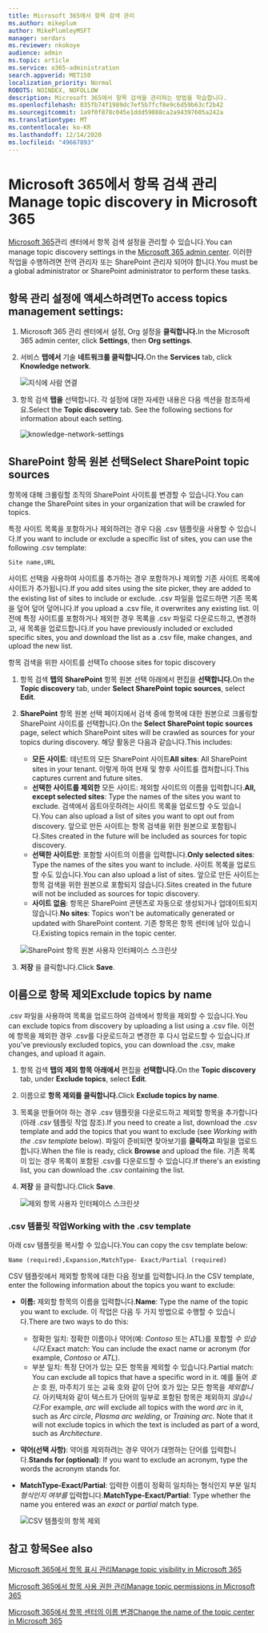 ```yaml
---
title: Microsoft 365에서 항목 검색 관리
ms.author: mikeplum
author: MikePlumleyMSFT
manager: serdars
ms.reviewer: nkokoye
audience: admin
ms.topic: article
ms.service: o365-administration
search.appverid: MET150
localization_priority: Normal
ROBOTS: NOINDEX, NOFOLLOW
description: Microsoft 365에서 항목 검색을 관리하는 방법을 학습합니다.
ms.openlocfilehash: 035fb74f1989dc7ef5b7fcf8e9c6d59b63cf2b42
ms.sourcegitcommit: 1a9f0f878c045e1ddd59088ca2a94397605a242a
ms.translationtype: MT
ms.contentlocale: ko-KR
ms.lasthandoff: 12/14/2020
ms.locfileid: "49667893"
---
```

# <a name="manage-topic-discovery-in-microsoft-365"></a><span data-ttu-id="c29b7-103">Microsoft 365에서 항목 검색 관리</span><span class="sxs-lookup"><span data-stu-id="c29b7-103">Manage topic discovery in Microsoft 365</span></span>

<span data-ttu-id="c29b7-104">[Microsoft 365](https://admin.microsoft.com)관리 센터에서 항목 검색 설정을 관리할 수 있습니다.</span><span class="sxs-lookup"><span data-stu-id="c29b7-104">You can manage topic discovery settings in the [Microsoft 365 admin center](https://admin.microsoft.com).</span></span> <span data-ttu-id="c29b7-105">이러한 작업을 수행하려면 전역 관리자 또는 SharePoint 관리자 되어야 합니다.</span><span class="sxs-lookup"><span data-stu-id="c29b7-105">You must be a global administrator or SharePoint administrator to perform these tasks.</span></span>

## <a name="to-access-topics-management-settings"></a><span data-ttu-id="c29b7-106">항목 관리 설정에 액세스하려면</span><span class="sxs-lookup"><span data-stu-id="c29b7-106">To access topics management settings:</span></span>

1. <span data-ttu-id="c29b7-107">Microsoft 365 관리 센터에서 설정, Org 설정을 **클릭합니다.**</span><span class="sxs-lookup"><span data-stu-id="c29b7-107">In the Microsoft 365 admin center, click **Settings**, then **Org settings**.</span></span>
2. <span data-ttu-id="c29b7-108">서비스 **탭에서** 기술 **네트워크를 클릭합니다.**</span><span class="sxs-lookup"><span data-stu-id="c29b7-108">On the **Services** tab, click **Knowledge network**.</span></span>

    ![지식에 사람 연결](../media/admin-org-knowledge-options-completed.png) 

3. <span data-ttu-id="c29b7-110">항목 검색 **탭을** 선택합니다. 각 설정에 대한 자세한 내용은 다음 섹션을 참조하세요.</span><span class="sxs-lookup"><span data-stu-id="c29b7-110">Select the **Topic discovery** tab. See the following sections for information about each setting.</span></span>

    ![knowledge-network-settings](../media/knowledge-network-settings-topic-discovery.png) 

## <a name="select-sharepoint-topic-sources"></a><span data-ttu-id="c29b7-112">SharePoint 항목 원본 선택</span><span class="sxs-lookup"><span data-stu-id="c29b7-112">Select SharePoint topic sources</span></span>

<span data-ttu-id="c29b7-113">항목에 대해 크롤링할 조직의 SharePoint 사이트를 변경할 수 있습니다.</span><span class="sxs-lookup"><span data-stu-id="c29b7-113">You can change the SharePoint sites in your organization that will be crawled for topics.</span></span>

<span data-ttu-id="c29b7-114">특정 사이트 목록을 포함하거나 제외하려는 경우 다음 .csv 템플릿을 사용할 수 있습니다.</span><span class="sxs-lookup"><span data-stu-id="c29b7-114">If you want to include or exclude a specific list of sites, you can use the following .csv template:</span></span>

``` csv
Site name,URL
```

<span data-ttu-id="c29b7-115">사이트 선택을 사용하여 사이트를 추가하는 경우 포함하거나 제외할 기존 사이트 목록에 사이트가 추가됩니다.</span><span class="sxs-lookup"><span data-stu-id="c29b7-115">If you add sites using the site picker, they are added to the existing list of sites to include or exclude.</span></span> <span data-ttu-id="c29b7-116">.csv 파일을 업로드하면 기존 목록을 덮어 덮어 덮어니다.</span><span class="sxs-lookup"><span data-stu-id="c29b7-116">If you upload a .csv file, it overwrites any existing list.</span></span> <span data-ttu-id="c29b7-117">이전에 특정 사이트를 포함하거나 제외한 경우 목록을 .csv 파일로 다운로드하고, 변경하고, 새 목록을 업로드합니다.</span><span class="sxs-lookup"><span data-stu-id="c29b7-117">If you have previously included or excluded specific sites, you and download the list as a .csv file, make changes, and upload the new list.</span></span>

<span data-ttu-id="c29b7-118">항목 검색을 위한 사이트를 선택</span><span class="sxs-lookup"><span data-stu-id="c29b7-118">To choose sites for topic discovery</span></span>

1. <span data-ttu-id="c29b7-119">항목 검색 **탭의** **SharePoint** 항목 원본 선택 아래에서 편집을 **선택합니다.**</span><span class="sxs-lookup"><span data-stu-id="c29b7-119">On the **Topic discovery** tab, under **Select SharePoint topic sources**, select **Edit**.</span></span>
2. <span data-ttu-id="c29b7-120">**SharePoint** 항목 원본 선택 페이지에서 검색 중에 항목에 대한 원본으로 크롤링할 SharePoint 사이트를 선택합니다.</span><span class="sxs-lookup"><span data-stu-id="c29b7-120">On the **Select SharePoint topic sources** page, select which SharePoint sites will be crawled as sources for your topics during discovery.</span></span> <span data-ttu-id="c29b7-121">해당 활동은 다음과 같습니다.</span><span class="sxs-lookup"><span data-stu-id="c29b7-121">This includes:</span></span>
    - <span data-ttu-id="c29b7-122">**모든 사이트**: 테넌트의 모든 SharePoint 사이트</span><span class="sxs-lookup"><span data-stu-id="c29b7-122">**All sites**: All SharePoint sites in your tenant.</span></span> <span data-ttu-id="c29b7-123">이렇게 하여 현재 및 향후 사이트를 캡처합니다.</span><span class="sxs-lookup"><span data-stu-id="c29b7-123">This captures current and future sites.</span></span>
    - <span data-ttu-id="c29b7-124">**선택한 사이트를 제외한** 모든 사이트: 제외할 사이트의 이름을 입력합니다.</span><span class="sxs-lookup"><span data-stu-id="c29b7-124">**All, except selected sites**: Type the names of the sites you want to exclude.</span></span>  <span data-ttu-id="c29b7-125">검색에서 옵트아웃하려는 사이트 목록을 업로드할 수도 있습니다.</span><span class="sxs-lookup"><span data-stu-id="c29b7-125">You can also upload a list of sites you want to opt out from discovery.</span></span> <span data-ttu-id="c29b7-126">앞으로 만든 사이트는 항목 검색을 위한 원본으로 포함됩니다.</span><span class="sxs-lookup"><span data-stu-id="c29b7-126">Sites created in the future will be included as sources for topic discovery.</span></span> 
    - <span data-ttu-id="c29b7-127">**선택한 사이트만**: 포함할 사이트의 이름을 입력합니다.</span><span class="sxs-lookup"><span data-stu-id="c29b7-127">**Only selected sites**: Type the names of the sites you want to include.</span></span> <span data-ttu-id="c29b7-128">사이트 목록을 업로드할 수도 있습니다.</span><span class="sxs-lookup"><span data-stu-id="c29b7-128">You can also upload a list of sites.</span></span> <span data-ttu-id="c29b7-129">앞으로 만든 사이트는 항목 검색을 위한 원본으로 포함되지 않습니다.</span><span class="sxs-lookup"><span data-stu-id="c29b7-129">Sites created in the future will not be included as sources for topic discovery.</span></span>
    - <span data-ttu-id="c29b7-130">**사이트 없음**: 항목은 SharePoint 콘텐츠로 자동으로 생성되거나 업데이트되지 않습니다.</span><span class="sxs-lookup"><span data-stu-id="c29b7-130">**No sites**: Topics won't be automatically generated or updated with SharePoint content.</span></span> <span data-ttu-id="c29b7-131">기존 항목은 항목 센터에 남아 있습니다.</span><span class="sxs-lookup"><span data-stu-id="c29b7-131">Existing topics remain in the topic center.</span></span>

    ![SharePoint 항목 원본 사용자 인터페이스 스크린샷](../media/k-manage-select-topic-source.png)
   
3. <span data-ttu-id="c29b7-133">**저장** 을 클릭합니다.</span><span class="sxs-lookup"><span data-stu-id="c29b7-133">Click **Save**.</span></span>

## <a name="exclude-topics-by-name"></a><span data-ttu-id="c29b7-134">이름으로 항목 제외</span><span class="sxs-lookup"><span data-stu-id="c29b7-134">Exclude topics by name</span></span>

<span data-ttu-id="c29b7-135">.csv 파일을 사용하여 목록을 업로드하여 검색에서 항목을 제외할 수 있습니다.</span><span class="sxs-lookup"><span data-stu-id="c29b7-135">You can exclude topics from discovery by uploading a list using a .csv file.</span></span> <span data-ttu-id="c29b7-136">이전에 항목을 제외한 경우 .csv를 다운로드하고 변경한 후 다시 업로드할 수 있습니다.</span><span class="sxs-lookup"><span data-stu-id="c29b7-136">If you've previously excluded topics, you can download the .csv, make changes, and upload it again.</span></span>

1. <span data-ttu-id="c29b7-137">항목 검색 **탭의** **제외 항목 아래에서** 편집을 **선택합니다.**</span><span class="sxs-lookup"><span data-stu-id="c29b7-137">On the **Topic discovery** tab, under **Exclude topics**, select **Edit**.</span></span>
2. <span data-ttu-id="c29b7-138">이름으로 **항목 제외를 클릭합니다.**</span><span class="sxs-lookup"><span data-stu-id="c29b7-138">Click **Exclude topics by name**.</span></span>
3. <span data-ttu-id="c29b7-139">목록을 만들어야 하는 경우 .csv 템플릿을 다운로드하고 제외할 항목을 추가합니다(아래 *.csv* 템플릿 작업 참조).</span><span class="sxs-lookup"><span data-stu-id="c29b7-139">If you need to create a list, download the .csv template and add the topics that you want to exclude (see *Working with the .csv template* below).</span></span> <span data-ttu-id="c29b7-140">파일이 준비되면 찾아보기를 **클릭하고** 파일을 업로드합니다.</span><span class="sxs-lookup"><span data-stu-id="c29b7-140">When the file is ready, click **Browse** and upload the file.</span></span> <span data-ttu-id="c29b7-141">기존 목록이 있는 경우 목록이 포함된 .csv를 다운로드할 수 있습니다.</span><span class="sxs-lookup"><span data-stu-id="c29b7-141">If there's an existing list, you can download the .csv containing the list.</span></span>
4. <span data-ttu-id="c29b7-142">**저장** 을 클릭합니다.</span><span class="sxs-lookup"><span data-stu-id="c29b7-142">Click **Save**.</span></span>

    ![제외 항목 사용자 인터페이스 스크린샷](../media/km-manage-exclude-topics.png)

### <a name="working-with-the-csv-template"></a><span data-ttu-id="c29b7-144">.csv 템플릿 작업</span><span class="sxs-lookup"><span data-stu-id="c29b7-144">Working with the .csv template</span></span>

<span data-ttu-id="c29b7-145">아래 csv 템플릿을 복사할 수 있습니다.</span><span class="sxs-lookup"><span data-stu-id="c29b7-145">You can copy the csv template below:</span></span>

``` csv
Name (required),Expansion,MatchType- Exact/Partial (required)
```

<span data-ttu-id="c29b7-146">CSV 템플릿에서 제외할 항목에 대한 다음 정보를 입력합니다.</span><span class="sxs-lookup"><span data-stu-id="c29b7-146">In the CSV template, enter the following information about the topics you want to exclude:</span></span>

- <span data-ttu-id="c29b7-147">**이름:** 제외할 항목의 이름을 입력합니다.</span><span class="sxs-lookup"><span data-stu-id="c29b7-147">**Name**: Type the name of the topic you want to exclude.</span></span> <span data-ttu-id="c29b7-148">이 작업은 다음 두 가지 방법으로 수행할 수 있습니다.</span><span class="sxs-lookup"><span data-stu-id="c29b7-148">There are two ways to do this:</span></span>
    - <span data-ttu-id="c29b7-149">정확한 일치: 정확한 이름이나 약어(예: *Contoso* 또는 ATL)를 포함할 *수 있습니다.*</span><span class="sxs-lookup"><span data-stu-id="c29b7-149">Exact match: You can include the exact name or acronym (for example, *Contoso* or *ATL*).</span></span>
    - <span data-ttu-id="c29b7-150">부분 일치: 특정 단어가 있는 모든 항목을 제외할 수 있습니다.</span><span class="sxs-lookup"><span data-stu-id="c29b7-150">Partial match: You can exclude all topics that have a specific word in it.</span></span>  <span data-ttu-id="c29b7-151">예를 들어 *호는* 호 원, 마주치기 또는 교육 호와 같이 단어 호가 있는 모든 항목을 *제외합니다.*  아키텍처와 같이 텍스트가 단어의 일부로 포함된 항목은 제외하지 *않습니다.*</span><span class="sxs-lookup"><span data-stu-id="c29b7-151">For example, *arc* will exclude all topics with the word *arc* in it, such as *Arc circle*, *Plasma arc welding*, or *Training arc*. Note that it will not exclude topics in which the text is included as part of a word, such as *Architecture*.</span></span>
- <span data-ttu-id="c29b7-152">**약어(선택 사항)**: 약어를 제외하려는 경우 약어가 대명하는 단어를 입력합니다.</span><span class="sxs-lookup"><span data-stu-id="c29b7-152">**Stands for (optional)**: If you want to exclude an acronym, type the words the acronym stands for.</span></span>
- <span data-ttu-id="c29b7-153">**MatchType-Exact/Partial**: 입력한 이름이 정확히 일치하는 형식인지 부분 일치 *형식인지* *여부를* 입력합니다.</span><span class="sxs-lookup"><span data-stu-id="c29b7-153">**MatchType-Exact/Partial**: Type whether the name you entered was an *exact* or *partial* match type.</span></span>

    ![CSV 템플릿의 항목 제외](../media/exclude-topics-csv.png) 

## <a name="see-also"></a><span data-ttu-id="c29b7-155">참고 항목</span><span class="sxs-lookup"><span data-stu-id="c29b7-155">See also</span></span>

[<span data-ttu-id="c29b7-156">Microsoft 365에서 항목 표시 관리</span><span class="sxs-lookup"><span data-stu-id="c29b7-156">Manage topic visibility in Microsoft 365</span></span>](topic-experiences-knowledge-rules.md)

[<span data-ttu-id="c29b7-157">Microsoft 365에서 항목 사용 권한 관리</span><span class="sxs-lookup"><span data-stu-id="c29b7-157">Manage topic permissions in Microsoft 365</span></span>](topic-experiences-user-permissions.md)

[<span data-ttu-id="c29b7-158">Microsoft 365에서 항목 센터의 이름 변경</span><span class="sxs-lookup"><span data-stu-id="c29b7-158">Change the name of the topic center in Microsoft 365</span></span>](topic-experiences-administration.md)

